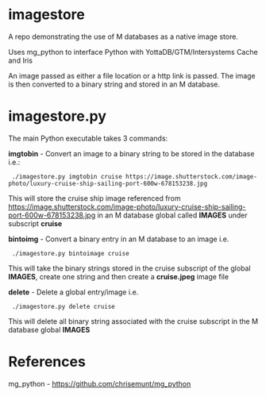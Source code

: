 # imagestore

A repo demonstrating the use of M databases as a native image store.

Uses mg_python to interface Python with YottaDB/GTM/Intersystems Cache and Iris

An image passed as either a file location or a http link is passed. The image is then converted to a binary string and stored in an M database.

# imagestore.py

The main Python executable takes 3 commands:

**imgtobin** - Convert an image to a binary string to be stored in the database i.e.:

     ./imagestore.py imgtobin cruise https://image.shutterstock.com/image-photo/luxury-cruise-ship-sailing-port-600w-678153238.jpg
     
This will store the cruise ship image referenced from https://image.shutterstock.com/image-photo/luxury-cruise-ship-sailing-port-600w-678153238.jpg in an M database global called **IMAGES** under subscript **cruise**

**bintoimg** - Convert a binary entry in an M database to an image i.e.

     ./imagestore.py bintoimage cruise
     
This will take the binary strings stored in the cruise subscript of the global **IMAGES**, create one string and then create a **cruise.jpeg** image file

**delete** - Delete a global entry/image i.e.

     ./imagestore.py delete cruise
     
This will delete all binary string associated with the cruise subscript in the M database global **IMAGES**

# References

mg_python - https://github.com/chrisemunt/mg_python

